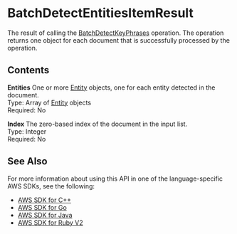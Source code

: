 # BatchDetectEntitiesItemResult<a name="API_BatchDetectEntitiesItemResult"></a>

The result of calling the [BatchDetectKeyPhrases](API_BatchDetectKeyPhrases.md) operation\. The operation returns one object for each document that is successfully processed by the operation\.

## Contents<a name="API_BatchDetectEntitiesItemResult_Contents"></a>

 **Entities**   <a name="comprehend-Type-BatchDetectEntitiesItemResult-Entities"></a>
One or more [Entity](API_Entity.md) objects, one for each entity detected in the document\.  
Type: Array of [Entity](API_Entity.md) objects  
Required: No

 **Index**   <a name="comprehend-Type-BatchDetectEntitiesItemResult-Index"></a>
The zero\-based index of the document in the input list\.  
Type: Integer  
Required: No

## See Also<a name="API_BatchDetectEntitiesItemResult_SeeAlso"></a>

For more information about using this API in one of the language\-specific AWS SDKs, see the following:
+  [AWS SDK for C\+\+](https://docs.aws.amazon.com/goto/SdkForCpp/comprehend-2017-11-27/BatchDetectEntitiesItemResult) 
+  [AWS SDK for Go](https://docs.aws.amazon.com/goto/SdkForGoV1/comprehend-2017-11-27/BatchDetectEntitiesItemResult) 
+  [AWS SDK for Java](https://docs.aws.amazon.com/goto/SdkForJava/comprehend-2017-11-27/BatchDetectEntitiesItemResult) 
+  [AWS SDK for Ruby V2](https://docs.aws.amazon.com/goto/SdkForRubyV2/comprehend-2017-11-27/BatchDetectEntitiesItemResult) 